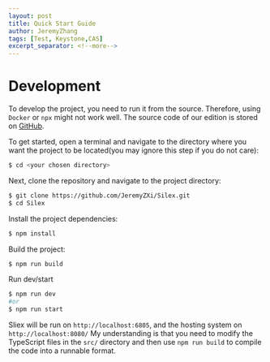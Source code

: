 ```yaml
---
layout: post
title: Quick Start Guide
author: JeremyZhang
tags: [Test, Keystone,CAS]
excerpt_separator: <!--more-->
---
```

<!--more-->
# Development

To develop the project, you need to run it from the source. Therefore, using `Docker` or `npx` might not work well. The source code of our edition is stored on [GitHub](https://github.com/JeremyZXi/Silex).

To get started, open a terminal and navigate to the directory where you want the project to be located(you may ignore this step if you do not care):

```sh
$ cd <your chosen directory>
```

Next, clone the repository and navigate to the project directory:

```sh
$ git clone https://github.com/JeremyZXi/Silex.git
$ cd Silex
```

Install the project dependencies:

```sh
$ npm install
```

Build the project:

```sh
$ npm run build
```
Run dev/start
```sh
$ npm run dev
#or
$ npm run start
```
Sliex will be run on `http://localhost:6805`, and the hosting system on `http://localhost:8080/`
My understanding is that you need to modify the TypeScript files in the `src/` directory and then use `npm run build` to compile the code into a runnable format. 

